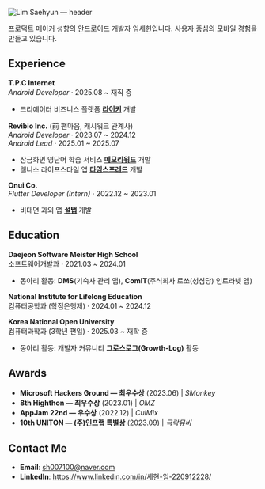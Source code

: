 ![Lim Saehyun — header](https://capsule-render.vercel.app/api?type=waving&color=timeGradient&height=220&section=header&text=Lim%20SaeHyun&fontSize=48&fontAlignY=38&animation=fadeIn)

프로덕트 메이커 성향의 안드로이드 개발자 임세현입니다.  사용자 중심의 모바일 경험을 만들고 있습니다.

## Experience

**T.P.C Internet**  
*Android Developer* · 2025.08 ~ 재직 중
- 크리에이터 비즈니스 플랫폼 [**라이키**](https://play.google.com/store/apps/details?id=to.likey.android&hl=ko) 개발

**Revibio Inc.** (前 팬마음, 캐시워크 관계사)  
*Android Developer* · 2023.07 ~ 2024.12  
*Android Lead* · 2025.01 ~ 2025.07  
- 잠금화면 영단어 학습 서비스 [**메모리워드**](https://play.google.com/store/apps/details?id=com.specupad.memoryword&hl=ko) 개발
- 웰니스 라이프스타일 앱 [**타임스프레드**](https://play.google.com/store/apps/details?id=com.timespread.Timetable2&hl=ko) 개발

**Onui Co.**  
*Flutter Developer (Intern)* · 2022.12 ~ 2023.01  
- 비대면 과외 앱 [**설탭**](https://play.google.com/store/apps/details?id=com.seoltab.seoltab&hl=ko) 개발

## Education

**Daejeon Software Meister High School**  
소프트웨어개발과 · 2021.03 ~ 2024.01  
- 동아리 활동: **DMS**(기숙사 관리 앱), **ComIT**(주식회사 로쏘(성심당) 인트라넷 앱)  

**National Institute for Lifelong Education**  
컴퓨터공학과 (학점은행제) · 2024.01 ~ 2024.12  

**Korea National Open University**  
컴퓨터과학과 (3학년 편입) · 2025.03 ~ 재학 중  
- 동아리 활동: 개발자 커뮤니티 **그로스로그(Growth-Log)** 활동  

## Awards

- **Microsoft Hackers Ground — 최우수상** (2023.06) | *SMonkey*  
- **8th Highthon — 최우수상** (2023.01) | *OMZ*  
- **AppJam 22nd — 우수상** (2022.12) | *CulMix*  
- **10th UNITON — (주)인프랩 특별상** (2023.09) | *극락뮤비*

## Contact Me
- **Email**: sh007100@naver.com
- **LinkedIn**: https://www.linkedin.com/in/세현-임-220912228/
